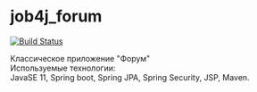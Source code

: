 # job4j_forum

[![Build Status](https://app.travis-ci.com/olliestyle/job4j_forum.svg?branch=master)](https://app.travis-ci.com/olliestyle/job4j_forum)

Классическое приложение "Форум"
<br />
Используемые технологии:
<br />
JavaSE 11, Spring boot, Spring JPA, Spring Security, JSP, Maven. 